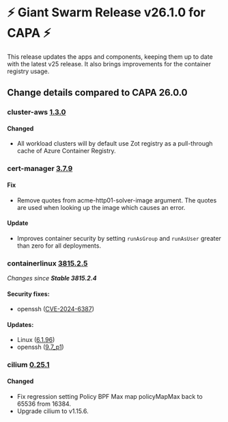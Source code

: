 # :zap: Giant Swarm Release v26.1.0 for CAPA :zap:

This release updates the apps and components, keeping them up to date with the latest v25 release. It also brings improvements for the container registry usage.

## Change details compared to CAPA 26.0.0

### cluster-aws [1.3.0](https://github.com/giantswarm/cluster-aws/releases/tag/v1.3.0)

#### Changed

- All workload clusters will by default use Zot registry as a pull-through cache of Azure Container Registry.

### cert-manager [3.7.9](https://github.com/giantswarm/cert-manager-app/releases/tag/v3.7.9)

#### Fix
- Remove quotes from acme-http01-solver-image argument. The quotes are used when looking up the image which causes an error.

#### Update
- Improves container security by setting `runAsGroup` and `runAsUser` greater than zero for all deployments.

### containerlinux [3815.2.5](https://www.flatcar-linux.org/releases/#release-3815.2.5)

_Changes since **Stable 3815.2.4**_

#### Security fixes:

- openssh ([CVE-2024-6387](https://nvd.nist.gov/vuln/detail/CVE-2024-6387))

#### Updates:

- Linux ([6.1.96](https://lwn.net/Articles/979851))
- openssh ([9.7_p1](https://www.openssh.com/txt/release-9.7))

### cilium [0.25.1](https://github.com/giantswarm/cilium-app/releases/tag/v0.25.1)

#### Changed
- Fix regression setting Policy BPF Max map policyMapMax back to 65536 from 16384.
- Upgrade cilium to v1.15.6.

